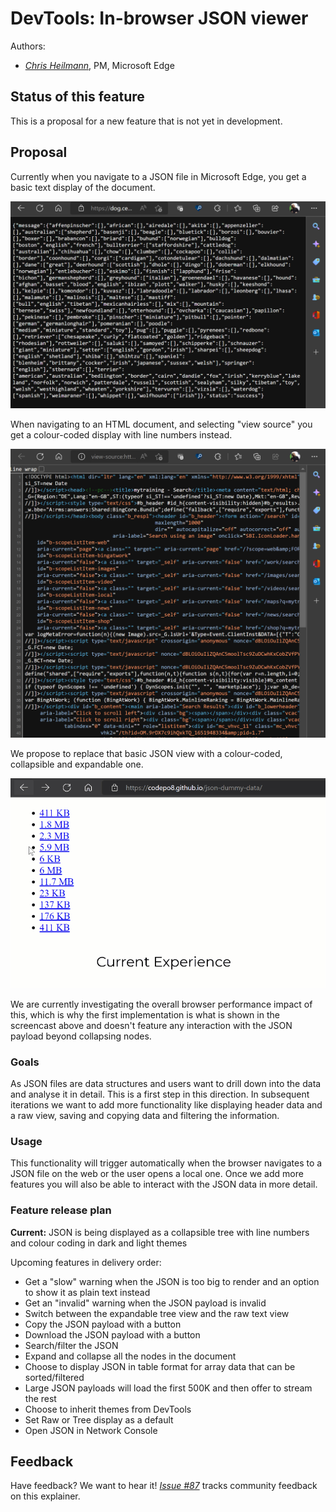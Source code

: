 # DevTools: In-browser JSON viewer

Authors:
 - *[Chris Heilmann](https://twitter.com/codepo8)*, PM, Microsoft Edge

## Status of this feature

This is a proposal for a new feature that is not yet in development.

## Proposal

Currently when you navigate to a JSON file in Microsoft Edge, you get a basic text display of the document.

![JSON displayed as plain text in the browser](current-json-display.png)

When navigating to an HTML document, and selecting "view source" you get a colour-coded display with line numbers instead.

![View source showing HTML in a more detailed fashion than just a text display](view-source.png)

We propose to replace that basic JSON view with a colour-coded, collapsible and expandable one.

![JSON in browser as a colour-coded, collapsible tree](json-viewer.gif)

We are currently investigating the overall browser performance impact of this, which is why the first implementation is what is shown in the screencast above and doesn't feature any interaction with the JSON payload beyond collapsing nodes.

### Goals 

As JSON files are data structures and users want to drill down into the data and analyse it in detail. This is a first step in this direction. In subsequent iterations we want to add more functionality like displaying header data and a raw view, saving and copying data and filtering the information.

### Usage 

This functionality will trigger automatically when the browser navigates to a JSON file on the web or the user opens a local one. Once we add more features you will also be able to interact with the JSON data in more detail.

### Feature release plan

**Current:** JSON is being displayed as a collapsible tree with line numbers and colour coding in dark and light themes

Upcoming features in delivery order: 

* Get a "slow" warning when the JSON is too big to render and an option to show it as plain text instead
* Get an "invalid" warning when the JSON payload is invalid
* Switch between the expandable tree view and the raw text view
* Copy the JSON payload with a button
* Download the JSON payload with a button
* Search/filter the JSON
* Expand and collapse all the nodes in the document
* Choose to display JSON in table format for array data that can be sorted/filtered
* Large JSON payloads will load the first 500K and then offer to stream the rest
* Choose to inherit themes from DevTools
* Set Raw or Tree display as a default
*  Open JSON in Network Console

## Feedback
Have feedback? We want to hear it! *[Issue #87](https://github.com/MicrosoftEdge/DevTools/issues/87)* tracks community feedback on this explainer.
